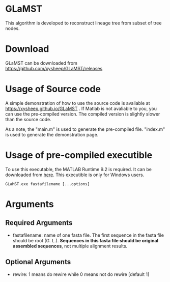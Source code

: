 # GLaMST
This algorithm is developed to reconstruct lineage tree from subset of tree nodes.

# Download 
GLaMST can be downloaded from https://github.com/xysheep/GLaMST/releases

# Usage of Source code
A simple demonstration of how to use the source code is avaliable at https://xysheep.github.io/GLaMST . If Matlab is not avaliable to you, you can use the pre-compiled version. The compiled version is slightly slower than the source code.

As a note, the "main.m" is used to generate the pre-compiled file. "index.m" is used to generate the demonstration page. 

# Usage of pre-compiled executible
To use this executable, the MATLAB Runtime 9.2 is required. It can be downloaded from [here](https://www.mathworks.com/products/compiler/matlab-runtime.html). This executible is only for Windows users.
```
GLaMST.exe fastafilename [...options]
```
# Arguments
## Required Arguments
- fastafilename: name of one fasta file. The first sequence in the fasta file should be root (G. L.). **Sequences in this fasta file should be original assembled sequences**, not multiple alignment results. 
## Optional Arguments
- rewire: 1 means do rewire while 0 means not do rewire [default 1]

